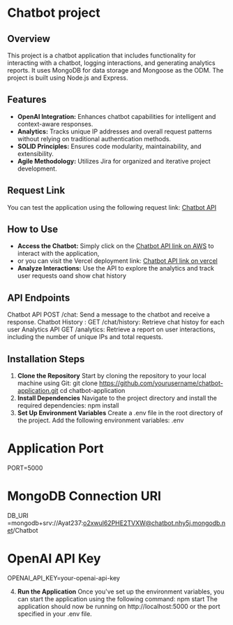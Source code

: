 # Chatbot project
## Overview
This project is a chatbot application that includes functionality for interacting with a chatbot, logging interactions, and generating analytics reports. It uses MongoDB for data storage and Mongoose as the ODM. The project is built using Node.js and Express.

## Features
- **OpenAI Integration:** Enhances chatbot capabilities for intelligent and context-aware responses.
- **Analytics:** Tracks unique IP addresses and overall request patterns without relying on traditional authentication methods.
- **SOLID Principles:** Ensures code modularity, maintainability, and extensibility.
- **Agile Methodology:** Utilizes Jira for organized and iterative project development.

## Request Link
You can test the application using the following request link:
[Chatbot API](http://54.92.212.138:5000)

## How to Use
- **Access the Chatbot:** Simply click on the [Chatbot API link on AWS](http://54.92.212.138:5000) to interact with the application,
- or you can visit the Vercel deployment link: [Chatbot API link on vercel](https://chatbot-v2-blond.vercel.app/)
- **Analyze Interactions:** Use the API to explore the analytics and track user requests oand show chat history

## API Endpoints
Chatbot API
POST /chat: Send a message to the chatbot and receive a response.
Chatbot History : 
GET /chat/history: Retrieve chat histoy for each user
Analytics API
GET /analytics: Retrieve a report on user interactions, including the number of unique IPs and total requests.

## Installation Steps
1. **Clone the Repository**
Start by cloning the repository to your local machine using Git:
git clone https://github.com/yourusername/chatbot-application.git
cd chatbot-application
2. **Install Dependencies**
Navigate to the project directory and install the required dependencies:
npm install
3. **Set Up Environment Variables**
Create a .env file in the root directory of the project. Add the following environment variables:
 .env

# Application Port
PORT=5000

# MongoDB Connection URI
DB_URI =mongodb+srv://Ayat237:o2xwul62PHE2TVXW@chatbot.nhy5j.mongodb.net/Chatbot

# OpenAI API Key
OPENAI_API_KEY=your-openai-api-key

4. **Run the Application**
Once you've set up the environment variables, you can start the application using the following command:
npm start
The application should now be running on http://localhost:5000 or the port specified in your .env file.

